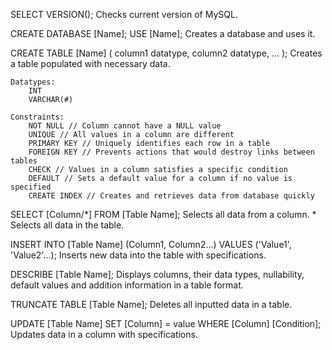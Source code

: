 SELECT VERSION();
    Checks current version of MySQL.


CREATE DATABASE [Name];
USE [Name];
    Creates a database and uses it.


CREATE TABLE [Name] (
    column1 datatype,
    column2 datatype,
    ...
);
    Creates a table populated with necessary data.

    Datatypes:
        INT 
        VARCHAR(#)

    Constraints:
        NOT NULL // Column cannot have a NULL value
        UNIQUE // All values in a column are different
        PRIMARY KEY // Uniquely identifies each row in a table
        FOREIGN KEY // Prevents actions that would destroy links between tables
        CHECK // Values in a column satisfies a specific condition
        DEFAULT // Sets a default value for a column if no value is specified
        CREATE INDEX // Creates and retrieves data from database quickly


SELECT [Column/*] FROM [Table Name];
    Selects all data from a column.
    * Selects all data in the table.

INSERT INTO [Table Name] (Column1, Column2...)
VALUES ('Value1', 'Value2'...);
    Inserts new data into the table with specifications.


DESCRIBE [Table Name];
    Displays columns, their data types, nullability, default values and addition information in a table format.


TRUNCATE TABLE [Table Name];
    Deletes all inputted data in a table.


UPDATE [Table Name]
SET [Column] = value
WHERE [Column] [Condition];
    Updates data in a column with specifications.